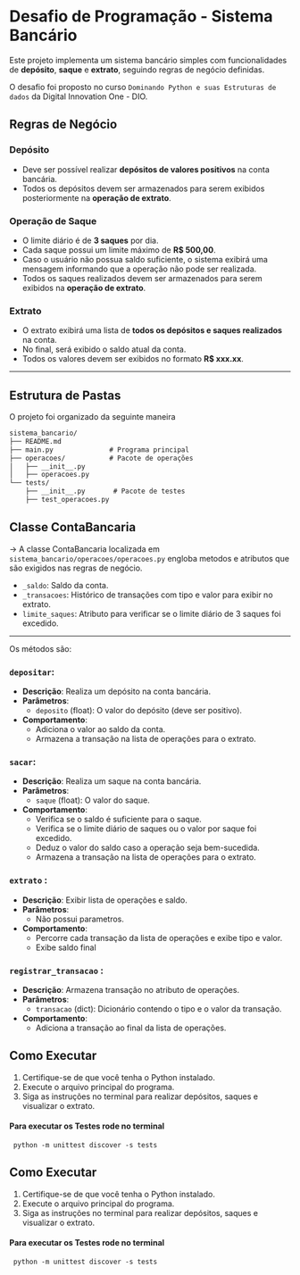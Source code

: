 # Desafio de Programação - Sistema Bancário

Este projeto implementa um sistema bancário simples com funcionalidades de **depósito**, **saque** e **extrato**, seguindo regras de negócio definidas.

O desafio foi proposto no curso ``Dominando Python e suas Estruturas de dados`` da Digital Innovation One - DIO.


## Regras de Negócio

### Depósito
- Deve ser possível realizar **depósitos de valores positivos** na conta bancária.
- Todos os depósitos devem ser armazenados para serem exibidos posteriormente na **operação de extrato**.

### Operação de Saque
- O limite diário é de **3 saques** por dia.
- Cada saque possui um limite máximo de **R$ 500,00**.
- Caso o usuário não possua saldo suficiente, o sistema exibirá uma mensagem informando que a operação não pode ser realizada.
- Todos os saques realizados devem ser armazenados para serem exibidos na **operação de extrato**.

### Extrato
- O extrato exibirá uma lista de **todos os depósitos e saques realizados** na conta.
- No final, será exibido o saldo atual da conta.
- Todos os valores devem ser exibidos no formato **R$ xxx.xx**.

---
## Estrutura de Pastas
O projeto foi organizado da seguinte maneira 
~~~markdown
sistema_bancario/
├── README.md
├── main.py              # Programa principal
├── operacoes/           # Pacote de operações
│   ├── __init__.py
│   ├── operacoes.py
└── tests/
    ├── __init__.py       # Pacote de testes
    ├── test_operacoes.py

~~~
## Classe ContaBancaria
-> A classe ContaBancaria localizada em ``sistema_bancario/operacoes/operacoes.py`` engloba metodos e atributos que são exigidos nas regras de negócio.
- ``_saldo``: Saldo da conta.
- ``_transacoes``: Histórico de transações com tipo e valor para exibir no extrato.
- ``limite_saques``: Atributo para verificar se o limite diário de 3 saques foi excedido.
---
Os métodos são:
### ``depositar``:
- **Descrição**: Realiza um depósito na conta bancária.
- **Parâmetros**:
  - `deposito` (float): O valor do depósito (deve ser positivo).
- **Comportamento**:
  - Adiciona o valor ao saldo da conta.
  - Armazena a transação na lista de operações para o extrato.


### ``sacar``:
- **Descrição**: Realiza um saque na conta bancária.
- **Parâmetros**:
  - `saque` (float): O valor do saque.
- **Comportamento**:
  - Verifica se o saldo é suficiente para o saque.
  - Verifica se o limite diário de saques ou o valor por saque foi excedido.
  - Deduz o valor do saldo caso a operação seja bem-sucedida.
  - Armazena a transação na lista de operações para o extrato.

### ``extrato`` :
- **Descrição**: Exibir lista de operações e saldo.
- **Parâmetros**:
  - Não possui parametros.
- **Comportamento**:
   - Percorre cada transação da lista de operações e exibe tipo e valor.
   - Exibe saldo final
### ``registrar_transacao`` :
- **Descrição**: Armazena transação no atributo de operações.
- **Parâmetros**:
  - ``transacao`` (dict):  Dicionário contendo o tipo e o valor da transação.
- **Comportamento**:
   - Adiciona a transação ao final da lista de operações.
   
## Como Executar
1. Certifique-se de que você tenha o Python instalado.
2. Execute o arquivo principal do programa.
3. Siga as instruções no terminal para realizar depósitos, saques e visualizar o extrato.

#### Para executar os Testes rode no terminal 
~~~
 python -m unittest discover -s tests
~~~
## Como Executar
1. Certifique-se de que você tenha o Python instalado.
2. Execute o arquivo principal do programa.
3. Siga as instruções no terminal para realizar depósitos, saques e visualizar o extrato.

#### Para executar os Testes rode no terminal 
~~~
 python -m unittest discover -s tests
~~~
